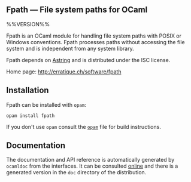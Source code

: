 Fpath — File system paths for OCaml
-------------------------------------------------------------------------------
%%VERSION%%

Fpath is an OCaml module for handling file system paths with POSIX or
Windows conventions. Fpath processes paths without accessing the file
system and is independent from any system library.

Fpath depends on [Astring][astring] and is distributed under the ISC
license.

[astring]: http://erratique.ch/software/astring

Home page: http://erratique.ch/software/fpath  

## Installation

Fpath can be installed with `opam`:

    opam install fpath

If you don't use `opam` consult the [`opam`](opam) file for build
instructions.

## Documentation

The documentation and API reference is automatically generated by
`ocamldoc` from the interfaces. It can be consulted [online][doc]
and there is a generated version in the `doc` directory of the
distribution.

[doc]: http://erratique.ch/software/fpath/doc/
